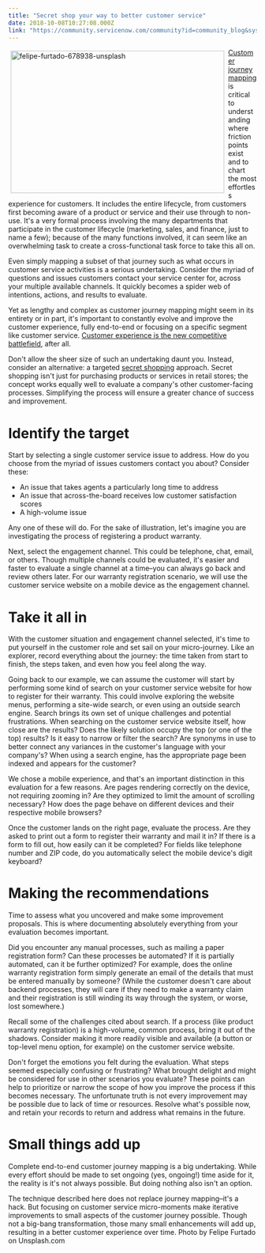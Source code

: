 ```yaml
---
title: "Secret shop your way to better customer service"
date: 2018-10-08T10:27:08.000Z
link: "https://community.servicenow.com/community?id=community_blog&sys_id=60419305db05e784a39a0b55ca96195e"
---
```

<p><img class="alignnone  wp-image-3342" style="padding: 5px;" src="https://insightsincustomerservice.files.wordpress.com/2018/10/felipe-furtado-678938-unsplash.jpg" alt="felipe-furtado-678938-unsplash" width="433" height="288" align="left" /> <a href="https://en.wikipedia.org/wiki/Customer_experience#Customer_journey_mapping" target="_blank" rel="nofollow">Customer journey mapping</a> is critical to understanding where friction points exist and to chart the most effortless experience for customers. It includes the entire lifecycle, from customers first becoming aware of a product or service and their use through to non-use. It&#39;s a very formal process involving the many departments that participate in the customer lifecycle (marketing, sales, and finance, just to name a few); because of the many functions involved, it can seem like an overwhelming task to create a cross-functional task force to take this all on.</p>
<p>Even simply mapping a subset of that journey such as what occurs in customer service activities is a serious undertaking. Consider the myriad of questions and issues customers contact your service center for, across your multiple available channels. It quickly becomes a spider web of intentions, actions, and results to evaluate.</p>
<p>Yet as lengthy and complex as customer journey mapping might seem in its entirety or in part, it&#39;s important to constantly evolve and improve the customer experience, fully end-to-end or focusing on a specific segment like customer service. <a href="https://www.gartner.com/doc/3069817/customer-experience-new-competitive-battlefield" target="_blank" rel="nofollow">Customer experience is the new competitive battlefield</a>, after all.</p>
<p>Don&#39;t allow the sheer size of such an undertaking daunt you. Instead, consider an alternative: a targeted <a href="https://en.wikipedia.org/wiki/Mystery_shopping" target="_blank" rel="nofollow">secret shopping</a> approach. Secret shopping isn&#39;t just for purchasing products or services in retail stores; the concept works equally well to evaluate a company&#39;s other customer-facing processes. Simplifying the process will ensure a greater chance of success and improvement.</p>
<h1>Identify the target</h1>
<p>Start by selecting a single customer service issue to address. How do you choose from the myriad of issues customers contact you about? Consider these:</p>
<ul><li>An issue that takes agents a particularly long time to address</li><li>An issue that across-the-board receives low customer satisfaction scores</li><li>A high-volume issue</li></ul>
<p>Any one of these will do. For the sake of illustration, let&#39;s imagine you are investigating the process of registering a product warranty.</p>
<p>Next, select the engagement channel. This could be telephone, chat, email, or others. Though multiple channels could be evaluated, it&#39;s easier and faster to evaluate a single channel at a time–you can always go back and review others later. For our warranty registration scenario, we will use the customer service website on a mobile device as the engagement channel.</p>
<h1>Take it all in</h1>
<p>With the customer situation and engagement channel selected, it&#39;s time to put yourself in the customer role and set sail on your micro-journey. Like an explorer, record everything about the journey: the time taken from start to finish, the steps taken, and even how you feel along the way.</p>
<p>Going back to our example, we can assume the customer will start by performing some kind of search on your customer service website for how to register for their warranty. This could involve exploring the website menus, performing a site-wide search, or even using an outside search engine. Search brings its own set of unique challenges and potential frustrations. When searching on the customer service website itself, how close are the results? Does the likely solution occupy the top (or one of the top) results? Is it easy to narrow or filter the search? Are synonyms in use to better connect any variances in the customer&#39;s language with your company&#39;s? When using a search engine, has the appropriate page been indexed and appears for the customer?</p>
<p>We chose a mobile experience, and that&#39;s an important distinction in this evaluation for a few reasons. Are pages rendering correctly on the device, not requiring zooming in? Are they optimized to limit the amount of scrolling necessary? How does the page behave on different devices and their respective mobile browsers?</p>
<p>Once the customer lands on the right page, evaluate the process. Are they asked to print out a form to register their warranty and mail it in? If there is a form to fill out, how easily can it be completed? For fields like telephone number and ZIP code, do you automatically select the mobile device&#39;s digit keyboard?</p>
<h1>Making the recommendations</h1>
<p>Time to assess what you uncovered and make some improvement proposals. This is where documenting absolutely everything from your evaluation becomes important.</p>
<p>Did you encounter any manual processes, such as mailing a paper registration form? Can these processes be automated? If it is partially automated, can it be further optimized? For example, does the online warranty registration form simply generate an email of the details that must be entered manually by someone? (While the customer doesn&#39;t care about backend processes, they will care if they need to make a warranty claim and their registration is still winding its way through the system, or worse, lost somewhere.)</p>
<p>Recall some of the challenges cited about search. If a process (like product warranty registration) is a high-volume, common process, bring it out of the shadows. Consider making it more readily visible and available (a button or top-level menu option, for example) on the customer service website.</p>
<p>Don&#39;t forget the emotions you felt during the evaluation. What steps seemed especially confusing or frustrating? What brought delight and might be considered for use in other scenarios you evaluate? These points can help to prioritize or narrow the scope of how you improve the process if this becomes necessary. The unfortunate truth is not every improvement may be possible due to lack of time or resources. Resolve what&#39;s possible now, and retain your records to return and address what remains in the future.</p>
<h1>Small things add up</h1>
<p>Complete end-to-end customer journey mapping is a big undertaking. While every effort should be made to set ongoing (yes, ongoing!) time aside for it, the reality is it&#39;s not always possible. But doing nothing also isn&#39;t an option.</p>
<p>The technique described here does not replace journey mapping–it&#39;s a hack. But focusing on customer service micro-moments make iterative improvements to small aspects of the customer journey possible. Though not a big-bang transformation, those many small enhancements will add up, resulting in a better customer experience over time. Photo by Felipe Furtado on Unsplash.com</p>